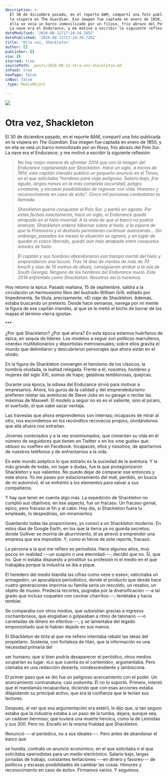 ```yaml
---
description: >-
  El 30 de diciembre pasado, en el reporte 8AM, compartí una foto publicada en
  la víspera en The Guardian. Esa imagen fue captada en enero de 1850, y en
  ella se veía un barco inmovilizado por un filoso, frío abrazo del Polo Sur.
  La nave era el Endurance, y me motivó a escribir la siguiente reflexión:
dateModified: '2016-08-12T17:24:34.165Z'
datePublished: '2016-08-12T17:24:39.726Z'
title: 'Otra vez, Shackleton'
author: []
publisher: {}
via: {}
starred: true
sourcePath: _posts/2016-08-12-otra-vez-shackleton.md
inFeed: true
hasPage: false
inNav: false
_type: MediaObject

---
```

![](https://the-grid-user-content.s3-us-west-2.amazonaws.com/7660ccd6-6704-4c8d-9c87-968ab267ddd3.jpg)

# Otra vez, Shackleton

El 30 de diciembre pasado, en el reporte 8AM, compartí una foto publicada en la víspera en _The Guardian_. Esa imagen fue captada en enero de 1850, y en ella se veía un barco inmovilizado por un filoso, frío abrazo del Polo Sur. La nave era el Endurance, y me motivó a escribir la siguiente reflexión:

> _No hay mejor manera de afrontar 2014 que con la imagen del Endurance capitaneado por Shackleton. Hace un siglo, a inicios de 1914, este capitán irlandés publicó un pequeño anuncio en el Times, en el que solicitaba "hombres para viaje peligroso. Salario bajo, frío agudo, largos meses en la más completa oscuridad, peligro constante, y escasas posibilidades de regresar con vida. Honores y reconocimiento en caso de éxito". Cinco mil personas contestaron la llamada._

> _Shackleton quería conquistar el Polo Sur, y partió en agosto. Por estas fechas exactamente, hace un siglo, el Endurance quedó atrapado en el hielo invernal. A la vista de que el barco no podría avanzar, Shackleton ordenó hibernar sobre el hielo, a la espera de que la Primavera y el deshielo permitieran continuar avanzando... Sin embargo, pasados los meses la situación se agravó, y en lugar de quedar el casco liberado, quedó aún más atrapado entre casquetes móviles de hielo._

> _El capitán y sus hombres abandonaron esa trampa mortal del hielo y emprendieron una locura. Tras 14 días de vientos de más de 70 kms/h y olas de 15 metros de altura, consiguieron arribar a la isla de South Georgia. Ninguno de los hombres del Endurance murió. Este 2014 enfréntalo como Shackleton. Nosotros así lo haremos._

Hoy retomo la épica. Pasado mañana, 15 de septiembre, saldrá a la circulación un hermosísimo libro del ilustrado William Grill, editado por Impedimenta. Se titula, precisamente, «El viaje de Shackleton. Además, estaba buscando un pretexto. Desde hace semanas, navega por mi mente la figura de ese capitán irlandés, al que se le metió el bicho de borrar de los mapas el término «terra ignota».

\*\*\*

¿Por qué Shackleton? ¿Por qué ahora? En esta época estamos huérfanos de épica, en sequía de líderes. Los modelos a seguir son políticos marrulleros, «nerds» multibillonarios y deportistas metrosexuales; sobre ellos gravita el mundo que delimitaron y descubrieron personajes que ahora están en el olvido.

En la figura de Shackleton convergen el heroísmo de los clásicos, la hombría olvidada, la lealtad relegada. Frente a él, nosotros, hombres y mujeres del siglo XXI, somos de trapo; gelatinas temblorosas, quejicas.

Durante una época, la odisea del Endurance sirvió para motivar a empresarios. Ahora, los gurús de la calidad y del emprendedurismo prefieren relatar las aventuras de Steve Jobs en su garage o recitar las máximas de Maxwell. El modelo a seguir no es es el valiente, sino el pícaro, el suertudo, el que sabe sacar ventaja.

Las travesías que ahora emprendemos son internas; incapaces de mirar al otro, nos escondemos en los recónditos recovecos propios, olvidándonos que allá afuera nos extrañan.

Jóvenes conectados y a la vez ensimismados, que cimientan su vida en el número de seguidores que tienen en Twitter o en los «me gusta» que obtuvo su «selfie» en Facebook. Incapaces, ellos y nosotros, de apartarnos de nuestros teléfonos y de enfrentarnos a la vida.

En este mundo aséptico lo que extraño es la suciedad de la aventura. Y la más grande de todas, sin lugar a dudas, fue la que protagonizaron Shackleton y sus valientes. No puedo dejar de comparar ese entonces y este ahora. Yo me paseo por estacionamiento del mall, perdido, en busca de mi automóvil, él se enfrentó a los elementos para salvar a sus compañeros.

Y hay que tener en cuenta algo más. La expedición de Shackleton no cumplió sus objetivos; en ese aspecto, fue un fracaso. Un fracaso genial, épico, pero fracaso al fin y al cabo. Hoy día, si Shackleton fuera tu empleado, lo despedirías, sin miramientos.

Guardando todas las proporciones, yo conocí a un Shackleton moderno. En estos días de Google Earth, en los que la tierra ya no guarda secretos; donde Gulliver se moriría de aburrimiento, él se atrevió a emprender una empresa que era imposible. Y, como el héroe de este reporte, fracasó.

La persona a la que me refiero es periodista. Hace algunos años, muy pocos en realidad ---un suspiro o una eternidad---, decidió que no. Sí, que no. Que ni estaba dispuesto a prostituir su profesión ni el medio en el que trabajaba porque la industria se iba a pique.

El heredero del medio blandía las cifras como «ese o eses»; vaticinaba un armagedón, un apocalipsis periodístico, donde el producto que desde hace cuatro generaciones imprimía su familia sería un rescoldo, un resabio, un objeto de museo. Predecía recortes, pugnaba por la diversificación ---a tal grado que incluso coqueteó con cocinar charritos---; temblaba y hacía temblar.

Se comparaba con otros medios, que subsistían gracias a ingresos cochambrosos, que elogiaban o golpeaban a ritmo de talonario ---o carretadas de dinero en efectivo---, y se lamentaba del legado emponzoñado que le habían dejado en sus manos.

El Shackleton de tinta al que me refiero intentaba rebatir las ideas del propietario. Sostenía, con fortaleza de titán, que la información es una necesidad primaria del

ser humano; que si bien podría desaparecer el periódico, otros medios ocuparían su lugar. «Lo que cuenta es el contenido», argumentaba. Pero clamaba en una redacción desierta, condescendiente y lambiscona.

El primer paso que se dio fue un peligroso acercamiento con el poder. Un acercamiento contranatura; casi sodomita. Él no lo soportó. Primero, intentó que el mandamás recapacitara, diciendo que con esas acciones estaba dilapidando su principal activo, que era la confianza que le tenían sus lectores.

Después, al ver que esa argumentación era estéril, le dijo que, si tan seguro estaba que la industria estaba a un paso de la tumba, dejara, aunque sea, un cadáver hermoso; que tuviera una muerte heroica, como la de Leónidas y sus 300\. Pero no. Encalló en la misma frialdad que Shackleton.

Renunció ---al periódico, no a sus ideales---. Pero antes de abandonar el barco que

se hundía, contrató un anuncio económico, en el que solicitaba n el que solicitaba «periodistas para un medio electrónico. Salario bajo, largas jornadas de trabajo, constantes tentaciones ---en dinero y favores--- de políticos y escasas posibilidades de cambiar las cosas. Honores y reconocimiento en caso de éxito». Firmamos varios. Y seguimos.